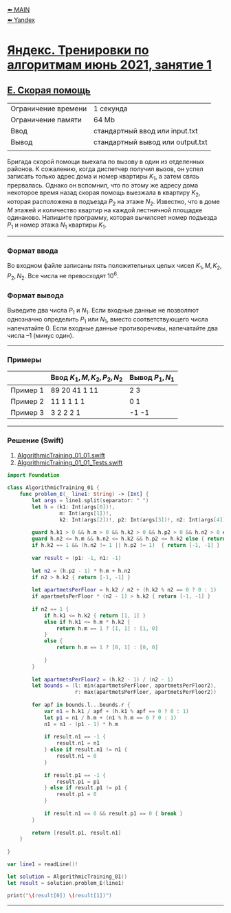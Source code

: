 [⬅️ MAIN][main]<br>[⬅️ Yandex][Yandex]  

[main]: ./../../../README.md
[Yandex]: ./../../README.md
[Yandex_AT_01_orig]: https://contest.yandex.ru/contest/27393
[Yandex_AT_01_E]: https://contest.yandex.ru/contest/27393/problems/E/

# [Яндекс. Тренировки по алгоритмам июнь 2021, занятие 1][Yandex_AT_01_orig]
## [E. Скорая помощь][Yandex_AT_01_E]

|||
|--------------------|----------------------------------|
|Ограничение времени |1 секунда                         |
|Ограничение памяти  |64 Mb                             |
|Ввод                |стандартный ввод или input.txt    |
|Вывод               |стандартный вывод или output.txt  |
|||


Бригада скорой помощи выехала по вызову в один из отделенных районов. К сожалению, когда диспетчер получил вызов, он успел записать только адрес дома и номер квартиры ${K_1}$, а затем связь прервалась. Однако он вспомнил, что по этому же адресу дома некоторое время назад скорая помощь выезжала в квартиру ${K_2}$, которая расположена в подъезда ${P_2}$ на этаже ${N_2}$. Известно, что в доме ${M}$ этажей и количество квартир на каждой лестничной площадке одинаково. Напишите программу, которая вычилсяет номер подъезда ${P_1}$ и номер этажа ${N_1}$ квартиры ${K_1}$.


---
### Формат ввода
Во входном файле записаны пять положительных целых чисел ${K_1, M, K_2, P_2, N_2}$. Все числа не превосходят ${10^6}$.


### Формат вывода
Выведите два числа ${P_1}$ и ${N_1}$. Если входные данные не позволяют однозначно определить ${P_1}$ или ${N_1}$, вместо соответствующего числа напечатайте 0. Если входные данные противоречивы, напечатайте два числа –1 (минус один).


---
### Примеры
|         |Ввод ${K_1, M, K_2, P_2, N_2}$ |Вывод ${P_1, N_1}$ |
|---------|-------------------------------|-------------------|
|Пример 1 |89 20 41 1 11                  |2 3                |
|Пример 2 |11 1 1 1 1                     |0 1                |
|Пример 3 |3 2 2 2 1                      |-1 -1              |


---
### Решение (Swift)
[AlgorithmicTraining_01_01]: ./../../YandexTasks.Swift/YandexTasks/Sources/YandexTasks/AlgorithmicTraining_01_01.swift
[AlgorithmicTraining_01_01_Tests]: ./../../YandexTasks.Swift/YandexTasks/Tests/YandexTasksTests/AlgorithmicTraining_01_01_Tests.swift

1. [AlgorithmicTraining_01_01.swift][AlgorithmicTraining_01_01]
2. [AlgorithmicTraining_01_01_Tests.swift][AlgorithmicTraining_01_01_Tests]

```swift
import Foundation

class AlgorithmicTraining_01 {
    func problem_E(_ line1: String) -> [Int] {
        let args = line1.split(separator: " ")
        let h = (k1: Int(args[0])!,
                 m: Int(args[1])!,
                 k2: Int(args[2])!, p2: Int(args[3])!, n2: Int(args[4])!)
        
        guard h.k1 > 0 && h.m > 0 && h.k2 > 0 && h.p2 > 0 && h.n2 > 0 else { return [-1, -1] }
        guard h.n2 <= h.m && h.n2 <= h.k2 && h.p2 <= h.k2 else { return [-1, -1] }
        if h.k2 == 1 && (h.n2 != 1 || h.p2 != 1)  { return [-1, -1] }
        
        var result = (p1: -1, n1: -1)
        
        let n2 = (h.p2 - 1) * h.m + h.n2
        if n2 > h.k2 { return [-1, -1] }
                
        let apartmetsPerFloor = h.k2 / n2 + (h.k2 % n2 == 0 ? 0 : 1)
        if apartmetsPerFloor * (n2 - 1) > h.k2 { return [-1, -1] }
        
        if n2 == 1 {
            if h.k1 <= h.k2 { return [1, 1] }
            else if h.k1 <= h.m * h.k2 {
                return h.m == 1 ? [1, 1] : [1, 0]
            }
            else {
                return h.m == 1 ? [0, 1] : [0, 0]
                
            }
        }
        
        let apartmetsPerFloor2 = (h.k2 - 1) / (n2 - 1)
        let bounds = (l: min(apartmetsPerFloor, apartmetsPerFloor2),
                      r: max(apartmetsPerFloor, apartmetsPerFloor2))
        
        for apf in bounds.l...bounds.r {
            var n1 = h.k1 / apf + (h.k1 % apf == 0 ? 0 : 1)
            let p1 = n1 / h.m + (n1 % h.m == 0 ? 0 : 1)
            n1 = n1 - (p1 - 1) * h.m
            
            if result.n1 == -1 {
                result.n1 = n1
            } else if result.n1 != n1 {
                result.n1 = 0
            }
            
            if result.p1 == -1 {
                result.p1 = p1
            } else if result.p1 != p1 {
                result.p1 = 0
            }
            
            if result.n1 == 0 && result.p1 == 0 { break }
        }
                
        return [result.p1, result.n1]
    }
    
}

var line1 = readLine()!

let solution = AlgorithmicTraining_01()
let result = solution.problem_E(line1)

print("\(result[0]) \(result[1])")
```


---